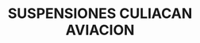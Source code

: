 ---
title: "SUSPENSIONES CULIACAN AVIACION"
url: /mexicali/suspensiones-culiacan-aviacion/
shop: reparación de automóviles
---